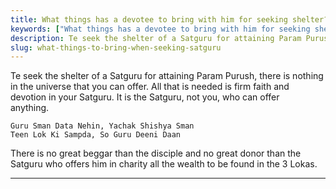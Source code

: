 ```yaml
---
title: What things has a devotee to bring with him for seeking shelter?
keywords: ["What things has a devotee to bring with him for seeking shelter?",Sahib Bandgi books,]
description: Te seek the shelter of a Satguru for attaining Param Purush, there is nothing in the universe that you can offer. All that is needed is firm faith and devo
slug: what-things-to-bring-when-seeking-satguru
---
```


Te seek the shelter of a Satguru for attaining Param Purush, there is nothing in the universe that you can offer. All that is needed is firm faith and devotion in your Satguru. It is the Satguru, not you, who can offer  
anything.  
```text  
Guru Sman Data Nehin, Yachak Shishya Sman  
Teen Lok Ki Sampda, So Guru Deeni Daan  
```  
There is no great beggar than the disciple and no great donor than the Satguru who offers him in charity all the wealth to be found in the 3 Lokas.  
**********************************  



  